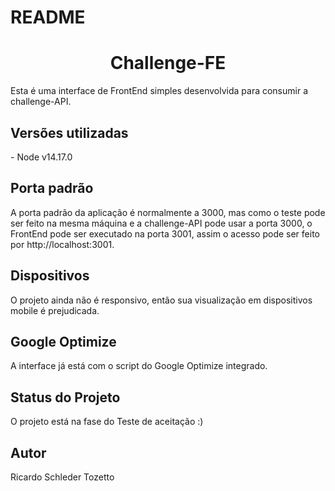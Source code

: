 # README

<h1 align="center">Challenge-FE</h1>
<p>Esta é uma interface de FrontEnd simples desenvolvida para consumir a challenge-API.</p>


<h2 >Versões utilizadas</h2>
<p> - Node v14.17.0</p>


<h2 >Porta padrão</h2>
<p>A porta padrão da aplicação é normalmente a 3000, mas como o teste pode ser feito na mesma máquina e a challenge-API pode usar a porta 3000, o FrontEnd pode ser executado na porta 3001, assim o acesso pode ser feito por http://localhost:3001.</p>

<h2 >Dispositivos</h2>
<p> O projeto ainda não é responsivo, então sua visualização em dispositivos mobile é prejudicada.</p>

<h2 >Google Optimize</h2>
<p> A interface já está com o script do Google Optimize integrado.</p>

<h2 >Status do Projeto</h2>
<p> O projeto está na fase do Teste de aceitação :)</p>

<h2 >Autor</h2>
<p>Ricardo Schleder Tozetto</p>